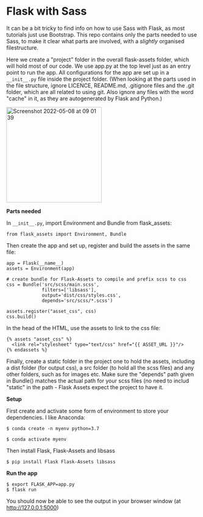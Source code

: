 # Flask with Sass

It can be a bit tricky to find info on how to use Sass with Flask, as most tutorials just use Bootstrap. This repo contains only the parts needed to use Sass, to make it clear what parts are involved, with a _slightly_ organised filestructure.

Here we create a "project" folder in the overall flask-assets folder, which will hold most of our code. We use app.py at the top level just as an entry point to run the app. All configurations for the app are set up in a `__init__.py` file inside the project folder. (When looking at the parts used in the file structure, ignore LICENCE, README.md, .gitignore files and the .git folder, which are all related to using git. Also ignore any files with the word "cache" in it, as they are autogenerated by Flask and Python.)

<img width="250" alt="Screenshot 2022-05-08 at 09 01 39" src="https://user-images.githubusercontent.com/20923607/167287220-81ef269e-b7a0-467a-8e8e-e0e07571786f.png">

**Parts needed**

In `__init__.py`, import Environment and Bundle from flask_assets:

`from flask_assets import Environment, Bundle`

Then create the app and set up, register and build the assets in the same file:
```
app = Flask(__name__)
assets = Environment(app)

# create bundle for Flask-Assets to compile and prefix scss to css
css = Bundle('src/scss/main.scss',
             filters=['libsass'],
             output='dist/css/styles.css',
             depends='src/scss/*.scss')

assets.register("asset_css", css)
css.build()
```

In the head of the HTML, use the assets to link to the css file:
```
{% assets "asset_css" %}
  <link rel="stylesheet" type="text/css" href="{{ ASSET_URL }}"/>
{% endassets %}
```

Finally, create a static folder in the project one to hold the assets, including a dist folder (for output css), a src folder (to hold all the scss files) and any other folders, such as for images etc. Make sure the "depends" path given in Bundle() matches the actual path for your scss files (no need to includ "static" in the path - Flask Assets expect the project to have it.

**Setup**

First create and activate some form of environment to store your dependencies. I like Anaconda:

```
$ conda create -n myenv python=3.7

$ conda activate myenv
```

Then install Flask, Flask-Assets and libsass

`$ pip install Flask Flask-Assets libsass`

**Run the app**

```
$ export FLASK_APP=app.py
$ flask run
```

You should now be able to see the output in your browser window (at http://127.0.0.1:5000) 
